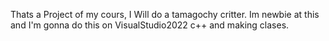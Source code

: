 Thats a Project of my cours, I Will do a tamagochy critter. Im newbie at this and I'm gonna do this on VisualStudio2022 c++ and making clases.
